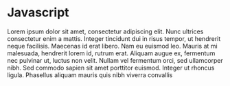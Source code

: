 # Javascript

Lorem ipsum dolor sit amet, consectetur adipiscing elit. Nunc ultrices consectetur enim a mattis. Integer tincidunt dui in risus tempor, ut hendrerit neque facilisis. Maecenas id erat libero. Nam eu euismod leo. Mauris at mi malesuada, hendrerit lorem id, rutrum erat. Aliquam augue ex, fermentum nec pulvinar ut, luctus non velit. Nullam vel fermentum orci, sed ullamcorper nibh. Sed commodo sapien sit amet porttitor euismod. Integer ut rhoncus ligula. Phasellus aliquam mauris quis nibh viverra convallis
